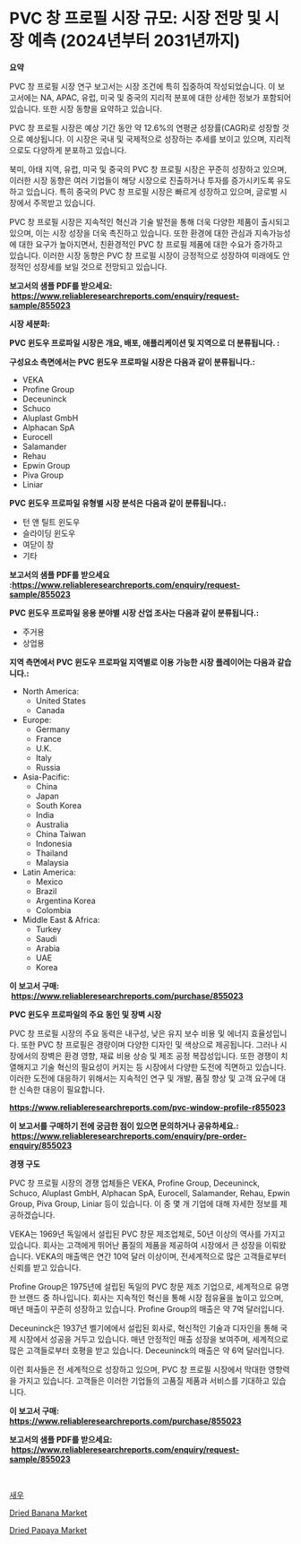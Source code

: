 <p><h1>PVC 창 프로필 시장 규모: 시장 전망 및 시장 예측 (2024년부터 2031년까지)</h1></p><p><strong>요약</strong></p>
<p><p>PVC 창 프로필 시장 연구 보고서는 시장 조건에 특히 집중하여 작성되었습니다. 이 보고서에는 NA, APAC, 유럽, 미국 및 중국의 지리적 분포에 대한 상세한 정보가 포함되어 있습니다. 또한 시장 동향을 요약하고 있습니다.</p><p>PVC 창 프로필 시장은 예상 기간 동안 약 12.6%의 연평균 성장률(CAGR)로 성장할 것으로 예상됩니다. 이 시장은 국내 및 국제적으로 성장하는 추세를 보이고 있으며, 지리적으로도 다양하게 분포하고 있습니다.</p><p>북미, 아태 지역, 유럽, 미국 및 중국의 PVC 창 프로필 시장은 꾸준히 성장하고 있으며, 이러한 시장 동향은 여러 기업들이 해당 시장으로 진출하거나 투자를 증가시키도록 유도하고 있습니다. 특히 중국의 PVC 창 프로필 시장은 빠르게 성장하고 있으며, 글로벌 시장에서 주목받고 있습니다.</p><p>PVC 창 프로필 시장은 지속적인 혁신과 기술 발전을 통해 더욱 다양한 제품이 출시되고 있으며, 이는 시장 성장을 더욱 촉진하고 있습니다. 또한 환경에 대한 관심과 지속가능성에 대한 요구가 높아지면서, 친환경적인 PVC 창 프로필 제품에 대한 수요가 증가하고 있습니다. 이러한 시장 동향은 PVC 창 프로필 시장이 긍정적으로 성장하여 미래에도 안정적인 성장세를 보일 것으로 전망되고 있습니다.</p></p>
<p><strong>보고서의 샘플 PDF를 받으세요: &nbsp;<a href="https://www.reliableresearchreports.com/enquiry/request-sample/855023">https://www.reliableresearchreports.com/enquiry/request-sample/855023</a></strong></p>
<p><strong>시장 세분화:</strong></p>
<p><strong> PVC 윈도우 프로파일 시장은 개요, 배포, 애플리케이션 및 지역으로 더 분류됩니다. :</strong></p>
<p><strong>구성요소 측면에서는 PVC 윈도우 프로파일 시장은 다음과 같이 분류됩니다.:</strong></p>
<p><ul><li>VEKA</li><li>Profine Group</li><li>Deceuninck</li><li>Schuco</li><li>Aluplast GmbH</li><li>Alphacan SpA</li><li>Eurocell</li><li>Salamander</li><li>Rehau</li><li>Epwin Group</li><li>Piva Group</li><li>Liniar</li></ul></p>
<p><strong> PVC 윈도우 프로파일 유형별 시장 분석은 다음과 같이 분류됩니다.:</strong></p>
<p><ul><li>턴 앤 틸트 윈도우</li><li>슬라이딩 윈도우</li><li>여닫이 창</li><li>기타</li></ul></p>
<p><strong>보고서의 샘플 PDF를 받으세요 :<a href="https://www.reliableresearchreports.com/enquiry/request-sample/855023">https://www.reliableresearchreports.com/enquiry/request-sample/855023</a></strong></p>
<p><strong> PVC 윈도우 프로파일 응용 분야별 시장 산업 조사는 다음과 같이 분류됩니다.:</strong></p>
<p><ul><li>주거용</li><li>상업용</li></ul></p>
<p><strong>지역 측면에서 PVC 윈도우 프로파일 지역별로 이용 가능한 시장 플레이어는 다음과 같습니다.:</strong></p>
<p><ul>
    <li>
        North America:
        <ul>
            <li>United States</li>
            <li>Canada</li>
        </ul>
    </li>
    <li>
        Europe:
        <ul>
            <li>Germany</li>
            <li>France</li>
            <li>U.K.</li>
            <li>Italy</li>
            <li>Russia</li>
        </ul>
    </li>
    <li>
        Asia-Pacific:
        <ul>
            <li>China</li>
            <li>Japan</li>
            <li>South Korea</li>
            <li>India</li>
            <li>Australia</li>
            <li>China Taiwan</li>
            <li>Indonesia</li>
            <li>Thailand</li>
            <li>Malaysia</li>
        </ul>
    </li>
    <li>
        Latin America:
        <ul>
            <li>Mexico</li>
            <li>Brazil</li>
            <li>Argentina Korea</li>
            <li>Colombia</li>
        </ul>
    </li>
    <li>
        Middle East & Africa:
        <ul>
            <li>Turkey</li>
            <li>Saudi</li>
            <li>Arabia</li>
            <li>UAE</li>
            <li>Korea</li>
        </ul>
    </li>
    </ul></p>
<p><strong>이 보고서 구매: &nbsp;<a href="https://www.reliableresearchreports.com/purchase/855023">https://www.reliableresearchreports.com/purchase/855023</a></strong></p>
<p><strong>PVC 윈도우 프로파일의 주요 동인 및 장벽 시장</strong></p>
<p><p>PVC 창 프로필 시장의 주요 동력은 내구성, 낮은 유지 보수 비용 및 에너지 효율성입니다. 또한 PVC 창 프로필은 경량이며 다양한 디자인 및 색상으로 제공됩니다. 그러나 시장에서의 장벽은 환경 영향, 재료 비용 상승 및 제조 공정 복잡성입니다. 또한 경쟁이 치열해지고 기술 혁신의 필요성이 커지는 등 시장에서 다양한 도전에 직면하고 있습니다. 이러한 도전에 대응하기 위해서는 지속적인 연구 및 개발, 품질 향상 및 고객 요구에 대한 신속한 대응이 필요합니다.</p></p>
<p><strong><a href="https://www.reliableresearchreports.com/pvc-window-profile-r855023">https://www.reliableresearchreports.com/pvc-window-profile-r855023</a></strong></p>
<p><strong>이 보고서를 구매하기 전에 궁금한 점이 있으면 문의하거나 공유하세요.: &nbsp;<a href="https://www.reliableresearchreports.com/enquiry/pre-order-enquiry/855023">https://www.reliableresearchreports.com/enquiry/pre-order-enquiry/855023</a></strong></p>
<p><strong>경쟁 구도</strong></p>
<p><p>PVC 창 프로필 시장의 경쟁 업체들은 VEKA, Profine Group, Deceuninck, Schuco, Aluplast GmbH, Alphacan SpA, Eurocell, Salamander, Rehau, Epwin Group, Piva Group, Liniar 등이 있습니다. 이 중 몇 개 기업에 대해 자세한 정보를 제공하겠습니다.</p><p>VEKA는 1969년 독일에서 설립된 PVC 창문 제조업체로, 50년 이상의 역사를 가지고 있습니다. 회사는 고객에게 뛰어난 품질의 제품을 제공하여 시장에서 큰 성장을 이뤄왔습니다. VEKA의 매출액은 연간 10억 달러 이상이며, 전세계적으로 많은 고객들로부터 신뢰를 받고 있습니다.</p><p>Profine Group은 1975년에 설립된 독일의 PVC 창문 제조 기업으로, 세계적으로 유명한 브랜드 중 하나입니다. 회사는 지속적인 혁신을 통해 시장 점유율을 높이고 있으며, 매년 매출이 꾸준히 성장하고 있습니다. Profine Group의 매출은 약 7억 달러입니다.</p><p>Deceuninck은 1937년 벨기에에서 설립된 회사로, 혁신적인 기술과 디자인을 통해 국제 시장에서 성공을 거두고 있습니다. 매년 안정적인 매출 성장을 보여주며, 세계적으로 많은 고객들로부터 호평을 받고 있습니다. Deceuninck의 매출은 약 6억 달러입니다.</p><p>이런 회사들은 전 세계적으로 성장하고 있으며, PVC 창 프로필 시장에서 막대한 영향력을 가지고 있습니다. 고객들은 이러한 기업들의 고품질 제품과 서비스를 기대하고 있습니다.</p></p>
<p><strong>이 보고서 구매: &nbsp; <a href="https://www.reliableresearchreports.com/purchase/855023">https://www.reliableresearchreports.com/purchase/855023</a></strong></p>
<p><strong>보고서의 샘플 PDF를 받으세요: &nbsp;<a href="https://www.reliableresearchreports.com/enquiry/request-sample/855023">https://www.reliableresearchreports.com/enquiry/request-sample/855023</a></strong><strong></strong></p>
<p>&nbsp;</p>
<p><p><a href="https://github.com/Tristiarton768456/Market-Research-Report-List-1/blob/main/982016216665.md">새우</a></p><p><a href="https://github.com/kufem1/Market-Research-Report-List-2/blob/main/dried-banana-market.md">Dried Banana Market</a></p><p><a href="https://github.com/singletonthaxterkelliehr2df/Market-Research-Report-List-1/blob/main/dried-papaya-market.md">Dried Papaya Market</a></p></p>